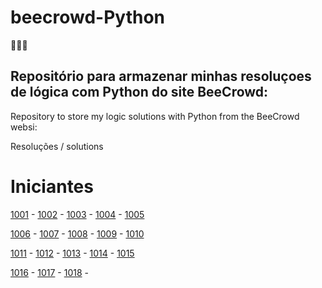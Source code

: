 # beecrowd-Python

🐝🐝🐝

## Repositório para armazenar minhas resoluçoes de lógica com Python do site BeeCrowd:
Repository to store my logic solutions with Python from the BeeCrowd websi:

Resoluções / solutions

# Iniciantes

[1001](codes/ex1001.py) - [1002](/codes/ex1002.py) - [1003](codes/ex1003.py) - [1004](codes/ex1004.py) - [1005](codes/ex1005.py) 

[1006](codes/ex1006.py) - [1007](codes/ex1007.py) - [1008](codes/ex1008.py) - [1009](codes/ex1009.py) - [1010](codes/ex1010.py) 

[1011](codes/ex1011.py) - [1012](codes/ex1012.py) - [1013](codes/ex1013.py) - [1014](codes/ex1014.py) - [1015](codes/ex1015.py) 

[1016](codes/ex1016.py) - [1017](codes/ex1017.py) - [1018](codes/ex1018.py) -
